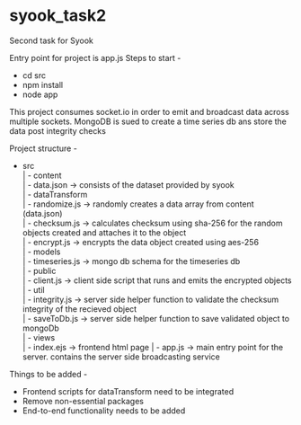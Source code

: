 # syook_task2
Second task for Syook

Entry point for project is app.js
Steps to start - 
- cd src
- npm install
- node app

This project consumes socket.io in order to emit and broadcast data across multiple sockets. MongoDB is sued to create a time series db ans store the data post integrity checks

Project structure - 
- src <br />
| - content <br />
  | - data.json -> consists of the dataset provided by syook <br />
| - dataTransform <br />
  | - randomize.js -> randomly creates a data array from content (data.json) <br />
  | - checksum.js -> calculates checksum using sha-256 for the random objects created and attaches it to the object <br />
  | - encrypt.js -> encrypts the data object created using aes-256 <br />
| - models <br />
  | - timeseries.js -> mongo db schema for the timeseries db <br />
| - public <br />
  | - client.js -> client side script that runs and emits the encrypted objects <br />
| - util <br />
  | - integrity.js -> server side helper function to validate the checksum integrity of the recieved object <br />
  | - saveToDb.js -> server side helper function to save validated object to mongoDb <br />
| - views <br />
  | - index.ejs -> frontend html page
| - app.js -> main entry point for the server. contains the server side broadcasting service <br />

Things to be added - 
- Frontend scripts for dataTransform need to be integrated <br />
- Remove non-essential packages <br />
- End-to-end functionality needs to be added <br />

